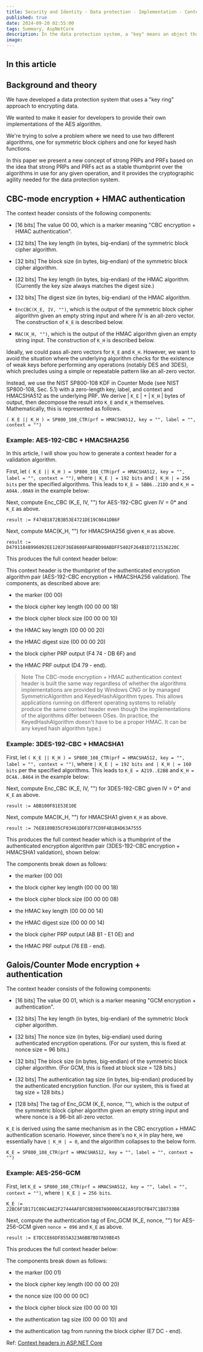 ```yaml
---
title: Security and Identity - Data protection - Implementation - Context headers
published: true
date: 2024-09-20 02:55:00
tags: Summary, AspNetCore
description: In the data protection system, a "key" means an object that can provide authenticated encryption services. Each key is identified by a unique id (a GUID), and it carries with it algorithmic information and entropic material. It's intended that each key carry unique entropy, but the system cannot enforce that, and we also need to account for developers who might change the key ring manually by modifying the algorithmic information of an existing key in the key ring. To achieve our security requirements given these cases the data protection system has a concept of cryptographic agility, which allows securely using a single entropic value across multiple cryptographic algorithms.
image:
---
```


## In this article



## Background and theory

We have developed a data protection system that uses a "key ring" approach to encrypting data.

We wanted to make it easier for developers to provide their own implementations of the AES algorithm.

We're trying to solve a problem where we need to use two different algorithms, one for symmetric block ciphers and one for keyed hash functions.

In this paper we present a new concept of strong PRPs and PRFs based on the idea that strong PRPs and PRFs act as a stable thumbprint over the algorithms in use for any given operation, and it provides the cryptographic agility needed for the data protection system.

## CBC-mode encryption + HMAC authentication



The context header consists of the following components:

- [16 bits] The value 00 00, which is a marker meaning "CBC encryption + HMAC authentication".

- [32 bits] The key length (in bytes, big-endian) of the symmetric block cipher algorithm.

- [32 bits] The block size (in bytes, big-endian) of the symmetric block cipher algorithm.

- [32 bits] The key length (in bytes, big-endian) of the HMAC algorithm. (Currently the key size always matches the digest size.)

- [32 bits] The digest size (in bytes, big-endian) of the HMAC algorithm.

- `EncCBC(K_E, IV, "")`, which is the output of the symmetric block cipher algorithm given an empty string input and where IV is an all-zero vector. The construction of ```K_E``` is described below.

- `MAC(K_H, "")`, which is the output of the HMAC algorithm given an empty string input. The construction of ```K_H``` is described below.

Ideally, we could pass all-zero vectors for ```K_E``` and ```K_H```. However, we want to avoid the situation where the underlying algorithm checks for the existence of weak keys before performing any operations (notably DES and 3DES), which precludes using a simple or repeatable pattern like an all-zero vector.

Instead, we use the NIST SP800-108 KDF in Counter Mode (see NIST SP800-108, Sec. 5.1) with a zero-length key, label, and context and HMACSHA512 as the underlying PRF. We derive | ```K_E``` | + | ```K_H``` | bytes of output, then decompose the result into ```K_E``` and ```K_H``` themselves. Mathematically, this is represented as follows.

```( K_E || K_H ) = SP800_108_CTR(prf = HMACSHA512, key = "", label = "", context = "")```

### Example: AES-192-CBC + HMACSHA256

In this article, I will show you how to generate a context header for a validation algorithm.

First, let ```( K_E || K_H ) = SP800_108_CTR(prf = HMACSHA512, key = "", label = "", context = "")```, where ```| K_E | = 192 bits``` and ```| K_H | = 256 bits``` per the specified algorithms. This leads to ```K_E = 5BB6..21DD``` and ```K_H = A04A..00A9``` in the example below:

Next, compute Enc_CBC (K_E, IV, "") for AES-192-CBC given IV = 0* and ```K_E``` as above.

 ```result := F474B1872B3B53E4721DE19C0841DB6F```

Next, compute MAC(K_H, "") for HMACSHA256 given ```K_H``` as above.

 ```result := D4791184B996092EE1202F36E8608FA8FBD98ABDFF5402F264B1D7211536220C```

This produces the full context header below:

This context header is the thumbprint of the authenticated encryption algorithm pair (AES-192-CBC encryption + HMACSHA256 validation). The components, as described above are:

- the marker (00 00)

- the block cipher key length (00 00 00 18)

- the block cipher block size (00 00 00 10)

- the HMAC key length (00 00 00 20)

- the HMAC digest size (00 00 00 20)

- the block cipher PRP output (F4 74 - DB 6F) and

- the HMAC PRF output (D4 79 - end).

> Note
The CBC-mode encryption + HMAC authentication context header is built the same way regardless of whether the algorithms implementations are provided by Windows CNG or by managed SymmetricAlgorithm and KeyedHashAlgorithm types. This allows applications running on different operating systems to reliably produce the same context header even though the implementations of the algorithms differ between OSes. (In practice, the KeyedHashAlgorithm doesn't have to be a proper HMAC. It can be any keyed hash algorithm type.)

### Example: 3DES-192-CBC + HMACSHA1

First, let ```( K_E || K_H ) = SP800_108_CTR(prf = HMACSHA512, key = "", label = "", context = "")```, where ```| K_E | = 192 bits and | K_H | = 160 bits``` per the specified algorithms. This leads to ```K_E = A219..E2BB``` and ```K_H = DC4A..B464``` in the example below:

Next, compute Enc_CBC (K_E, IV, "") for 3DES-192-CBC given IV = 0* and ```K_E``` as above.

 ```result := ABB100F81E53E10E```

Next, compute MAC(K_H, "") for HMACSHA1 given ```K_H``` as above.

 ```result := 76EB189B35CF03461DDF877CD9F4B1B4D63A7555```

This produces the full context header which is a thumbprint of the authenticated encryption algorithm pair (3DES-192-CBC encryption + HMACSHA1 validation), shown below:

The components break down as follows:

- the marker (00 00)

- the block cipher key length (00 00 00 18)

- the block cipher block size (00 00 00 08)

- the HMAC key length (00 00 00 14)

- the HMAC digest size (00 00 00 14)

- the block cipher PRP output (AB B1 - E1 0E) and

- the HMAC PRF output (76 EB - end).

## Galois/Counter Mode encryption + authentication

The context header consists of the following components:

- [16 bits] The value 00 01, which is a marker meaning "GCM encryption + authentication".

- [32 bits] The key length (in bytes, big-endian) of the symmetric block cipher algorithm.

- [32 bits] The nonce size (in bytes, big-endian) used during authenticated encryption operations. (For our system, this is fixed at nonce size = 96 bits.)

- [32 bits] The block size (in bytes, big-endian) of the symmetric block cipher algorithm. (For GCM, this is fixed at block size = 128 bits.)

- [32 bits] The authentication tag size (in bytes, big-endian) produced by the authenticated encryption function. (For our system, this is fixed at tag size = 128 bits.)

- [128 bits] The tag of Enc_GCM (K_E, nonce, ""), which is the output of the symmetric block cipher algorithm given an empty string input and where nonce is a 96-bit all-zero vector.

 ```K_E``` is derived using the same mechanism as in the CBC encryption + HMAC authentication scenario. However, since there's no ```K_H``` in play here, we essentially have ```| K_H | = 0```, and the algorithm collapses to the below form.

 ```K_E = SP800_108_CTR(prf = HMACSHA512, key = "", label = "", context = "")```

### Example: AES-256-GCM

First, let ```K_E = SP800_108_CTR(prf = HMACSHA512, key = "", label = "", context = "")```, where ```| K_E | = 256 bits```.

 ```K_E := 22BC6F1B171C08C4AE2F27444AF8FC8B3087A90006CAEA91FDCFB47C1B8733B8```

Next, compute the authentication tag of Enc_GCM (K_E, nonce, "") for AES-256-GCM given ```nonce = 096``` and ```K_E``` as above.

 ```result := E7DCCE66DF855A323A6BB7BD7A59BE45```

This produces the full context header below:

The components break down as follows:

- the marker (00 01)

- the block cipher key length (00 00 00 20)

- the nonce size (00 00 00 0C)

- the block cipher block size (00 00 00 10)

- the authentication tag size (00 00 00 10) and

- the authentication tag from running the block cipher (E7 DC - end).

Ref: [Context headers in ASP.NET Core](https://learn.microsoft.com/en-us/aspnet/core/security/data-protection/implementation/context-headers?view=aspnetcore-8.0)